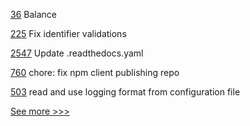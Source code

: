 
[36](https://github.com/hyperledger-labs/cckit/pull/36) Balance

[225](https://github.com/hyperledger-labs/yui-ibc-solidity/pull/225) Fix identifier validations

[2547](https://github.com/hyperledger/aries-cloudagent-python/pull/2547) Update .readthedocs.yaml

[760](https://github.com/hyperledger-labs/open-enterprise-agent/pull/760) chore: fix npm client publishing repo

[503](https://github.com/hyperledger-labs/fabric-smart-client/pull/503) read and use logging format from configuration file


[See more >>>](https://start-here.hyperledger.org/pull-requests)
